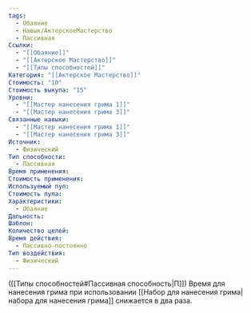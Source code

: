 ```yaml
---
tags:
  - Обаяние
  - Навык/АктерскоеМастерство
  - Пассивная
Ссылки:
  - "[[Обаяние]]"
  - "[[Актерское Мастерство]]"
  - "[[Типы способностей]]"
Категория: "[[Актерское Мастерство]]"
Стоимость: "10"
Стоимость выкупа: "15"
Уровни:
  - "[[Мастер нанесения грима 1]]"
  - "[[Мастер нанесения грима 3]]"
Связанные навыки:
  - "[[Мастер нанесения грима 1]]"
  - "[[Мастер нанесения грима 3]]"
Источник:
  - Физический
Тип способности:
  - Пассивная
Время применения: 
Стоимость применения: 
Используемый пул: 
Стоимость пула: 
Характеристики:
  - Обаяние
Дальность: 
Шаблон: 
Количество целей: 
Время действия:
  - Пассивно-постоянно
Тип воздействия:
  - Физический
---
```

([[Типы способностей#Пассивная способность|П]]) Время для нанесения грима при использовании [[Набор для нанесения грима|набора для нанесения грима]] снижается в два раза. 